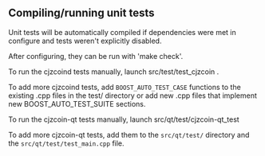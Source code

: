 Compiling/running unit tests
------------------------------------

Unit tests will be automatically compiled if dependencies were met in configure
and tests weren't explicitly disabled.

After configuring, they can be run with 'make check'.

To run the cjzcoind tests manually, launch src/test/test_cjzcoin .

To add more cjzcoind tests, add `BOOST_AUTO_TEST_CASE` functions to the existing
.cpp files in the test/ directory or add new .cpp files that
implement new BOOST_AUTO_TEST_SUITE sections.

To run the cjzcoin-qt tests manually, launch src/qt/test/cjzcoin-qt_test

To add more cjzcoin-qt tests, add them to the `src/qt/test/` directory and
the `src/qt/test/test_main.cpp` file.
